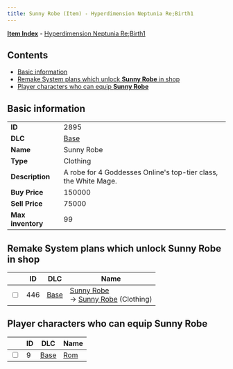 ```yaml
---
title: Sunny Robe (Item) - Hyperdimension Neptunia Re;Birth1
---
```


[**Item Index**](/neptunia/rb1/item/index.html) - [Hyperdimension Neptunia Re;Birth1](/neptunia/rb1)

## Contents

- [Basic information](#basic-information)
- [Remake System plans which unlock **Sunny Robe** in shop](#remake-system-plans-which-unlock-sunny-robe-in-shop)
- [Player characters who can equip **Sunny Robe**](#player-characters-who-can-equip-sunny-robe)
## Basic information

|   |   |
| -- | -- |
| **ID** | 2895 |
| **DLC** | [Base](/neptunia/rb1/dlc/1-base.html) |
| **Name** | Sunny Robe |
| **Type** | Clothing |
| **Description** | A robe for 4 Goddesses Online's top-tier class, the White Mage. |
| **Buy Price** | 150000 |
| **Sell Price** | 75000 |
| **Max inventory** | 99 |


## Remake System plans which unlock **Sunny Robe** in shop

|    | ID | DLC | Name |
| -- | -- | --- | ---- |
| <input type="checkbox" id="rb1-remake-1-446" class="trackbox" /> | 446 | [Base](/neptunia/rb1/dlc/1-base.html) | [Sunny Robe](/neptunia/rb1/remake/1-446-sunny-robe.html)<br /> → [Sunny Robe](/neptunia/rb1/item/1-2895-sunny-robe.html) (Clothing) |


## Player characters who can equip **Sunny Robe**

|    | ID | DLC | Name |
| -- | -- | --- | ---- |
| <input type="checkbox" id="rb1-player-1-9" class="trackbox" /> | 9 | [Base](/neptunia/rb1/dlc/1-base.html) | [Rom](/neptunia/rb1/player/1-9-rom.html) |

